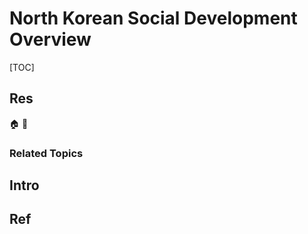 # North Korean Social Development Overview

[TOC]



## Res
🏠 
🚧 


### Related Topics



## Intro



## Ref
